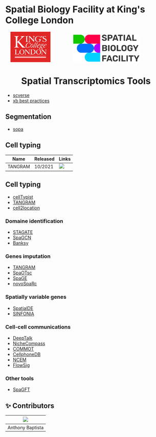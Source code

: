 # Spatial Biology Facility at King's College London

<p align="center">
  <img src="images/kcl_logo.png" width="125px">
  &nbsp;&nbsp;&nbsp;&nbsp;&nbsp;&nbsp;&nbsp;&nbsp;&nbsp;&nbsp;&nbsp;&nbsp;&nbsp;&nbsp;&nbsp;&nbsp;
  <img src="images/sbf_logo.png" width="210px">
  &nbsp;&nbsp;&nbsp;&nbsp;&nbsp;&nbsp;&nbsp;&nbsp;&nbsp;&nbsp;&nbsp;&nbsp;&nbsp;&nbsp;&nbsp;&nbsp;
</p>


<div align="center">
<h1>Spatial Transcriptomics Tools</h1>
</div>

* [scverse](https://scverse.org/packages/#ecosystem)
* [xb best practices](https://github.com/Moldia/Xenium_benchmarking)

## Segmentation

* [sopa](https://gustaveroussy.github.io/sopa/)

  
## Cell typing

| Name       | Released      | Links                                                                                                                                                        |
| ---------- | ------------- | -------------------------------------------------------------------------------------------------------------------------------------------------------------|
| TANGRAM    | 10/2021       | [<img src="https://raw.githubusercontent.com/FortAwesome/Font-Awesome/6.x/svgs/brands/github.svg" width="20">](https://tangram-sc.readthedocs.io/en/latest/) |

## Cell typing

* [cellTypist](https://www.celltypist.org)
* [TANGRAM](https://tangram-sc.readthedocs.io/en/latest/)
* [cell2location](https://cell2location.readthedocs.io/en/latest/)

### Domaine identification

* [STAGATE](https://stagate.readthedocs.io/en/latest/index.html)
* [SpaGCN](https://github.com/jianhuupenn/SpaGCN)
* [Banksy](https://github.com/prabhakarlab/Banksy_py)

### Genes imputation

* [TANGRAM](https://tangram-sc.readthedocs.io/en/latest/)
* [SpaOTsc](https://github.com/zcang/SpaOTsc)
* [SpaGE](https://github.com/tabdelaal/SpaGE)
* [novoSpaRc](https://github.com/rajewsky-lab/novosparc)

### Spatially variable genes

* [SpatialDE](https://github.com/Teichlab/SpatialDE)
* [SINFONIA](https://github.com/BioX-NKU/SINFONIA)

### Cell-cell communications

* [DeepTalk](https://github.com/JiangBioLab/DeepTalk)
* [NicheCompass](https://nichecompass.readthedocs.io/en/latest/)
* [COMMOT](https://github.com/zcang/COMMOT)
* [CellphoneDB](https://github.com/ventolab/CellphoneDB)
* [NCEM](https://github.com/theislab/ncem)
* [FlowSig](https://github.com/axelalmet/flowsig)

### Other tools

* [SpaGFT](https://github.com/OSU-BMBL/SpaGFT)

## ✨ Contributors

|<img src="https://api.dicebear.com/9.x/rings/svg?seed=Anthony%20Baptista" width="100px">   |
|------------------------------------------------------------------------------------------|
| Anthony Baptista                                                                         |
